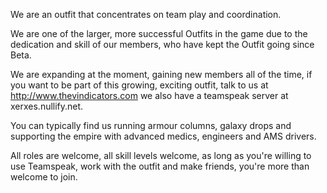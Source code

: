 We are an outfit that concentrates on team play and coordination.

We are one of the larger, more successful Outfits in the game due to the
dedication and skill of our members, who have kept the Outfit going
since Beta.

We are expanding at the moment, gaining new members all of the time, if
you want to be part of this growing, exciting outfit, talk to us at
<http://www.thevindicators.com> we also have a teamspeak server at
xerxes.nullify.net.

You can typically find us running armour columns, galaxy drops and
supporting the empire with advanced medics, engineers and AMS drivers.

All roles are welcome, all skill levels welcome, as long as you're
willing to use Teamspeak, work with the outfit and make friends, you're
more than welcome to join.
